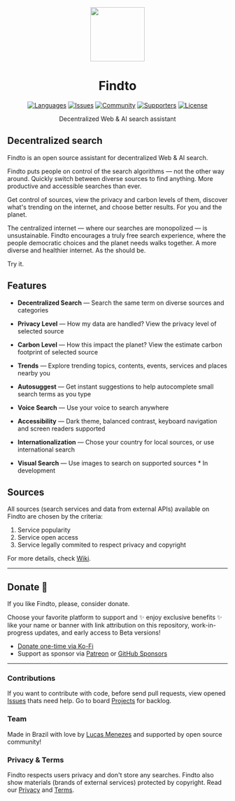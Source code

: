 <div align="center">
<a href="https://findto.app/?utm_source=findto_repo">
<img height="124" src="https://findto.app/icon.svg">
</a>
</div>

<h1 align="center">Findto</h1>

<p align="center">
<a href="https://findto.app" target="_blank"><img alt="Languages" src="https://img.shields.io/badge/languages available -2-ffdb56"></a>
<a href="https://github.com/lucasm/findto/issues" target="_blank"><img alt="Issues" src="https://img.shields.io/github/issues/lucasm/findto?color=ff5c5c"></a>
<a href="https://discord.gg/gEDm5MU6pq" target="_blank"><img alt="Community" src="https://img.shields.io/discord/866829154032812073?color=bc86ff&label=community"></a>
<a href="https://ko-fi.com/findto" target="_blank"><img alt="Supporters" src="https://img.shields.io/badge/supporters -1-1491de"></a>
<a href="https://github.com/lucasm/findto/blob/master/LICENSE.md" target="_blank"><img alt="License" src="https://img.shields.io/github/license/lucasm/findto?color=37bf5d"></a>
</p>

<p align="center">
Decentralized Web & AI search assistant<br>
</p>

## Decentralized search

Findto is an open source assistant for decentralized Web & AI search.

Findto puts people on control of the search algorithms — not the other way around. Quickly switch between diverse sources to find anything. More productive and accessible searches than ever.

Get control of sources, view the privacy and carbon levels of them, discover what's trending on the internet, and choose better results. For you and the planet.

The centralized internet — where our searches are monopolized — is unsustainable. Findto encourages a truly free search experience, where the people democratic choices and the planet needs walks together. A more diverse and healthier internet. As the should be.

Try it.

## Features

- **Decentralized Search** — Search the same term on diverse sources and categories

- **Privacy Level** — How my data are handled? View the privacy level of selected source

- **Carbon Level** — How this impact the planet? View the estimate carbon footprint of selected source

- **Trends** — Explore trending topics, contents, events, services and places nearby you

- **Autosuggest** — Get instant suggestions to help autocomplete small search terms as you type

- **Voice Search** — Use your voice to search anywhere

- **Accessibility** — Dark theme, balanced contrast, keyboard navigation and screen readers supported

- **Internationalization** — Chose your country for local sources, or use international search

- **Visual Search** — Use images to search on supported sources \* In development

## Sources

All sources (search services and data from external APIs) available on Findto are chosen by the criteria:

1.  Service popularity
1.  Service open access
1.  Service legally commited to respect privacy and copyright

For more details, check [Wiki](https://github.com/lucasm/findto/wiki).

---

## Donate 💛

If you like Findto, please, consider donate.

Choose your favorite platform to support and ✨ enjoy exclusive benefits ✨ like your name or banner with link attribution on this repository, work-in-progress updates, and early access to Beta versions!

- [Donate one-time via Ko-Fi](https://ko-fi.com/findto)
- Support as sponsor via [ Patreon](https://patreon.com/lucasm) or [GitHub Sponsors](https://github.com/sponsors/lucasm)

---

### Contributions

If you want to contribute with code, before send pull requests, view opened [Issues](https://github.com/lucasm/findto/issues) thats need help. Go to board [Projects](https://github.com/lucasm/findto/projects) for backlog.

### Team

Made in Brazil with love by [Lucas Menezes](https://lucasm.dev/?utm_source=findto_app) and supported by open source community!

### Privacy & Terms

Findto respects users privacy and don't store any searches. Findto also show materials (brands of external services) protected by copyright. Read our [Privacy](https://findto.app/privacy) and [Terms](https://findto.app/terms).
